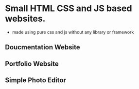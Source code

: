 # Small HTML CSS and JS based websites.
  * made using pure css and js without any library or framework

## Doucmentation Website


## Portfolio Website


## Simple Photo Editor
